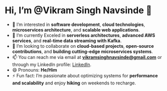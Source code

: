 # Hi, I’m @Vikram Singh Navsinde 👋

- 👀 I’m interested in **software development**, **cloud technologies**, **microservices architecture**, and **scalable web applications**.
- 🌱 I’m currently Exceled in **serverless architectures**, **advanced AWS services**, and **real-time data streaming with Kafka**.
- 💞️ I’m looking to collaborate on **cloud-based projects**, **open-source contributions**, and **building cutting-edge microservices systems**.
- 📫 You can reach me via email at **vikramsinghnavsinde@gmail.com** or through my LinkedIn profile: [LinkedIn](https://www.linkedin.com/in/vikramsinghnavsinde).
- 😄 Pronouns: **He/Him**
- ⚡ Fun fact: I’m passionate about optimizing systems for **performance and scalability** and enjoy **hiking** on weekends to recharge.

<!---
vikramnav/vikramnav is a ✨ special ✨ repository because its `README.md` (this file) appears on your GitHub profile.
You can click the Preview link to take a look at your changes.
--->
